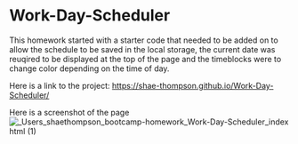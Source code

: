 # Work-Day-Scheduler
This homework started with a starter code that needed to be added on to allow the schedule to be saved in the local storage, the current date was reuqired to be displayed at the top of the page and the timeblocks were to change color depending on the time of day. 

Here is a link to the project: https://shae-thompson.github.io/Work-Day-Scheduler/

Here is a screenshot of the page
![_Users_shaethompson_bootcamp-homework_Work-Day-Scheduler_index html (1)](https://user-images.githubusercontent.com/117495361/212880736-90073672-8201-48ee-9e03-2104f272d5ea.png)
